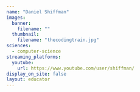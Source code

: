 ```yaml
---
name: "Daniel Shiffman"
images:
  banner:
    filename: ""
  thumbnail:
    filename: "thecodingtrain.jpg"
sciences:
  - computer-science
streaming_platforms:
  youtube:
    url: https://www.youtube.com/user/shiffman/
display_on_site: false
layout: educator
---
```

